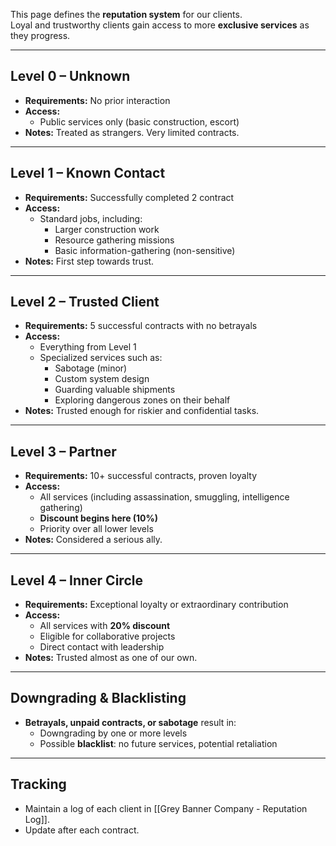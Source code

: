
This page defines the **reputation system** for our clients.  
Loyal and trustworthy clients gain access to more **exclusive services** as they progress.

---

## Level 0 – Unknown
- **Requirements:** No prior interaction
- **Access:** 
  - Public services only (basic construction, escort)
- **Notes:** Treated as strangers. Very limited contracts.

---

## Level 1 – Known Contact
- **Requirements:** Successfully completed 2 contract
- **Access:** 
  - Standard jobs, including:  
    - Larger construction work
    - Resource gathering missions
    - Basic information-gathering (non-sensitive)
- **Notes:** First step towards trust.

---

## Level 2 – Trusted Client
- **Requirements:** 5 successful contracts with no betrayals
- **Access:** 
  - Everything from Level 1
  - Specialized services such as:
    - Sabotage (minor)
    - Custom system design
    - Guarding valuable shipments
    - Exploring dangerous zones on their behalf
- **Notes:** Trusted enough for riskier and confidential tasks.

---

## Level 3 – Partner
- **Requirements:** 10+ successful contracts, proven loyalty
- **Access:** 
  - All services (including assassination, smuggling, intelligence gathering)
  - **Discount begins here (10%)**
  - Priority over all lower levels
- **Notes:** Considered a serious ally.  

---

## Level 4 – Inner Circle
- **Requirements:** Exceptional loyalty or extraordinary contribution
- **Access:**
  - All services with **20% discount**
  - Eligible for collaborative projects
  - Direct contact with leadership
- **Notes:** Trusted almost as one of our own.

---

## Downgrading & Blacklisting
- **Betrayals, unpaid contracts, or sabotage** result in:
  - Downgrading by one or more levels
  - Possible **blacklist**: no future services, potential retaliation

---

## Tracking
- Maintain a log of each client in [[Grey Banner Company - Reputation Log]].
- Update after each contract.
